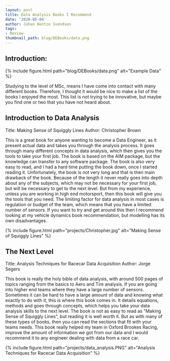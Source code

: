 ```yaml
---
layout: post
title: Data Analysis Books I Recommend
date: '2020-05-04'
author: Johan Hentze Svendsen
tags:
- Review
thumbnail_path: blog/DEBooks/data.png
---
```


## Introduction:  

{% include figure.html path="blog/DEBooks/data.png" alt="Example Data" %}

Studying to the level of MSc, means I have come into contact with many different 
books. Therefore, I thought it would be nice to make a list of the books I enjoyed 
the most. This list is not trying to be innovative, but maybe you find one or two 
that you have not heard about.

## Introduction to Data Analysis
Title: Making Sense of Squiggly Lines
Author: Christopher Brown

This is a great book for anyone wanting to become a Data Engineer, as it present 
actual data and takes you through the analysis process. It goes through many different 
concepts in data analysis, which then gives you the tools to take your first job. 
The book is based on the AIM package, but the knowledge can transfer to any software 
package. The book is also very easy to read, and I had a hard time putting the book 
down, once I started reading it. Unfortunately, the book is not very long and that is 
then main drawback of the book. Because of the length it never really goes into 
depth about any of the subjects, which may not be necessary for your first job, but 
will be necessary to get to the next level. But from my experience, unless you are 
working in high end motorsport, then this book will give you the tools that you need. 
The limiting factor for data analysis in most cases is regulation or budget of the team, 
which means that you have a limited number of sensors. If you want to try and get around 
this then I recommend looking at my vehicle dynamics book recommendation, but modelling 
has its own disadvantages.  

{% include figure.html path="projects/Christopher.jpg" alt="Making Sense of Squiggly Lines" %}

## The Next Level
Title: Analysis Techniques for Racecar Data Acquisition
Author: Jorge Segers

This book is really the holy bible of data analysis, with around 500 pages of topics 
ranging from the basics to Aero and Tire analysis. If you are going into higher end 
teams where they have a large number of sensors. Sometimes it can be hard to have 
a large amount of data and knowing what exactly to do with it, this is where this book 
comes in. It details equations, methods and goes through concepts, which helps you 
take your data analysis skills to the next level. The book is not as easy to read
as "Making Sense of Squiggly Lines", but reading it is well worth it. But as with 
many of these types of books, then you can read the sections that fit with your teams 
needs. This book really helped my team in Oxford Brookes Racing, improve the amount 
of information we got from our data and I would recommend it to any engineer dealing 
with data from a race car.

{% include figure.html path="projects/data_analysis.PNG" alt="Analysis Techniques for Racecar Data Acquisition" %}
